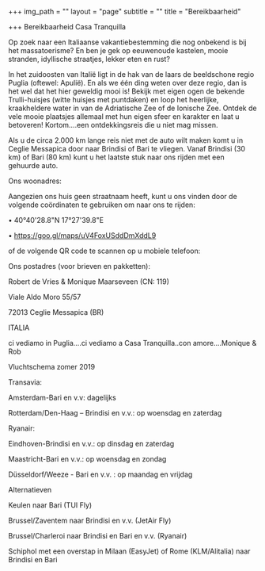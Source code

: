 +++
img_path = ""
layout = "page"
subtitle = ""
title = "Bereikbaarheid"

+++
Bereikbaarheid Casa Tranquilla

Op zoek naar een Italiaanse vakantiebestemming die nog onbekend is bij het massatoerisme? En ben je gek op eeuwenoude kastelen, mooie stranden, idyllische straatjes, lekker eten en rust?

In het zuidoosten van Italië ligt in de hak van de laars de beeldschone regio Puglia (oftewel: Apulië). En als we één ding weten over deze regio, dan is het wel dat het hier geweldig mooi is! Bekijk met eigen ogen de bekende Trulli-huisjes (witte huisjes met puntdaken) en loop het heerlijke, kraakheldere water in van de Adriatische Zee of de Ionische Zee. Ontdek de vele mooie plaatsjes allemaal met hun eigen sfeer en karakter en laat u betoveren! Kortom….een ontdekkingsreis die u niet mag missen.

Als u de circa 2.000 km lange reis niet met de auto wilt maken komt u in Ceglie Messapica door naar Brindisi of Bari te vliegen. Vanaf Brindisi (30 km) of Bari (80 km) kunt u het laatste stuk naar ons rijden met een gehuurde auto.

Ons woonadres:

Aangezien ons huis geen straatnaam heeft, kunt u ons vinden door de volgende coördinaten te gebruiken om naar ons te rijden:

•	40°40'28.8"N 17°27'39.8"E

•	https://goo.gl/maps/uV4FoxUSddDmXddL9 

of de volgende QR code te scannen op u mobiele telefoon:

 

Ons postadres (voor brieven en pakketten):

Robert de Vries & Monique Maarseveen (CN: 119)

Viale Aldo Moro 55/57

72013 Ceglie Messapica (BR)

ITALIA

ci vediamo in Puglia….ci vediamo a Casa Tranquilla..con amore….Monique & Rob

 

Vluchtschema zomer 2019

Transavia:

Amsterdam-Bari en v.v: dagelijks

Rotterdam/Den-Haag – Brindisi en v.v.: op woensdag en zaterdag

Ryanair:

Eindhoven-Brindisi en v.v.: op dinsdag en zaterdag

Maastricht-Bari en v.v.: op woensdag en zondag

Düsseldorf/Weeze - Bari en v.v. : op maandag en vrijdag

Alternatieven

Keulen naar Bari (TUI Fly)

Brussel/Zaventem naar Brindisi en v.v. (JetAir Fly)

Brussel/Charleroi naar Brindisi en Bari en v.v. (Ryanair)

Schiphol met een overstap in Milaan (EasyJet) of Rome (KLM/Alitalia) naar Brindisi en Bari